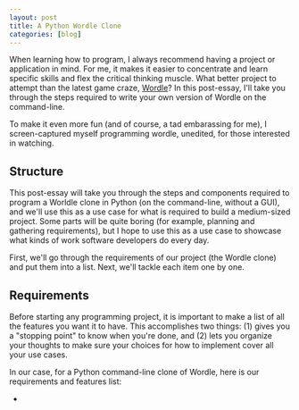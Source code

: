 ```yaml
---
layout: post
title: A Python Wordle Clone
categories: [blog]
---
```


When learning how to program, I always recommend having a project or application in mind. For me, it makes it easier to concentrate and learn specific skills and flex the critical thinking muscle. What better project to attempt than the latest game craze, [Wordle](https://www.powerlanguage.co.uk/wordle/)? In this post-essay, I'll take you through the steps required to write your own version of Wordle on the command-line.

To make it even more fun (and of course, a tad embarassing for me), I screen-captured myself programming wordle, unedited, for those interested in watching.

<!--more-->

## Structure

This post-essay will take you through the steps and components required to program a Worldle clone in Python (on the command-line, without a GUI), and we'll use this as a use case for what is required to build a medium-sized project. Some parts will be quite boring (for example, planning and gathering requirements), but I hope to use this as a use case to showcase what kinds of work software developers do every day.

First, we'll go through the requirements of our project (the Wordle clone) and put them into a list. Next, we'll tackle each item one by one.

## Requirements

Before starting any programming project, it is important to make a list of all the features you want it to have. This accomplishes two things: (1) gives you a "stopping point" to know when you're done, and (2) lets you organize your thoughts to make sure your choices for how to implement cover all your use cases.

In our case, for a Python command-line clone of Wordle, here is our requirements and features list:

* 